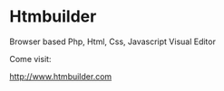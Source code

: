 Htmbuilder
==========

Browser based Php, Html, Css, Javascript Visual Editor

Come visit:

http://www.htmbuilder.com
